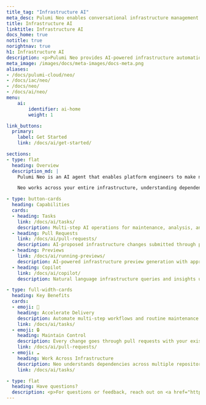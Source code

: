 ```yaml
---
title_tag: "Infrastructure AI"
meta_desc: Pulumi Neo enables conversational infrastructure management through natural language interactions with purpose-built automation agents.
title: Infrastructure AI
linktitle: Infrastructure AI
docs_home: true
notitle: true
norightnav: true
h1: Infrastructure AI
description: <p>Pulumi Neo provides AI-powered infrastructure automation with natural language assistance for platform engineering tasks.</p>
meta_image: /images/docs/meta-images/docs-meta.png
aliases:
- /docs/pulumi-cloud/neo/
- /docs/iac/neo/
- /docs/neo/
- /docs/ai/neo/
menu:
    ai:
        identifier: ai-home
        weight: 1

link_buttons:
  primary:
    label: Get Started
    link: /docs/ai/get-started/

sections:
- type: flat
  heading: Overview
  description_md: |
    Pulumi Neo is an AI agent that enables platform engineers to make natural language requests for routine tasks, analysis, and infrastructure management. Rather than writing code or running CLI commands for every operation, you can describe what you need and let Neo handle the implementation.

    Neo works across your entire infrastructure, understanding dependencies and creating execution plans that go through pull requests for review, ensuring human oversight while automating complex multi-step workflows.

- type: button-cards
  heading: Capabilities
  cards:
  - heading: Tasks
    link: /docs/ai/tasks/
    description: Multi-step AI operations for maintenance, analysis, and infrastructure changes with built-in safety controls.
  - heading: Pull Requests
    link: /docs/ai/pull-requests/
    description: AI-proposed infrastructure changes submitted through pull requests for human review and approval.
  - heading: Previews
    link: /docs/ai/running-previews/
    description: AI-powered infrastructure preview generation with approval gates for resource-intensive operations.
  - heading: Copilot
    link: /docs/ai/copilot/
    description: Natural language infrastructure queries and insights using Pulumi Copilot AI assistance.

- type: full-width-cards
  heading: Key Benefits
  cards:
  - emoji: 🚀
    heading: Accelerate Delivery
    description: Automate multi-step workflows and routine maintenance to respond faster to infrastructure requirements.
    link: /docs/ai/tasks/
  - emoji: 🔒
    heading: Maintain Control
    description: Every change goes through pull requests with your existing CI/CD validations and policy enforcement.
    link: /docs/ai/pull-requests/
  - emoji: ☁️
    heading: Work Across Infrastructure
    description: Neo understands dependencies across multiple repositories, clouds, and stacks without context switching.
    link: /docs/ai/tasks/

- type: flat
  heading: Have questions?
  description: <p>For questions or feedback, reach out on <a href="https://slack.pulumi.com" target="_blank">community Slack</a>, <a href="https://github.com/pulumi" target="_blank">GitHub</a>, or <a href="/support/">contact support</a>.</p>
---
```

